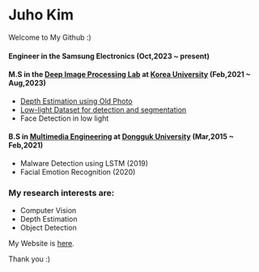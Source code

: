 # Juho Kim

Welcome to My Github :)

#### Engineer in the Samsung Electronics (Oct,2023 ~ present)

#### M.S in the [Deep Image Processing Lab](https://sites.google.com/view/deepiplab/home?authuser=0) at [Korea University](https://www.korea.ac.kr) (Feb,2021 ~ Aug,2023) 
- [Depth Estimation using Old Photo](https://github.com/rmawngh/Old-Photo-3D)
- [Low-light Dataset for detection and segmentation](https://github.com/rmawngh/Low_light_Dataset)
- Face Detection in low light

#### B.S in [Multimedia Engineering](https://mme.dongguk.edu/k3/index.php) at [Dongguk University](https://www.dongguk.edu/main#none) (Mar,2015 ~ Feb,2021)
- Malware Detection using LSTM (2019)
- Facial Emotion Recognition (2020)


### My research interests are:
- Computer Vision
- Depth Estimation
- Object Detection

My Website is [here](https://rmawngh.github.io/).

Thank you :)
